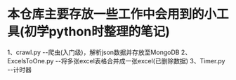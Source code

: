 # 本仓库主要存放一些工作中会用到的小工具(初学python时整理的笔记)
1、crawl.py   --爬虫(入门级)，解析json数据并存放至MongoDB
2、ExcelsToOne.py   --将多张excel表格合并成一张excel(已删除数据)
3、Timer.py     --计时器
